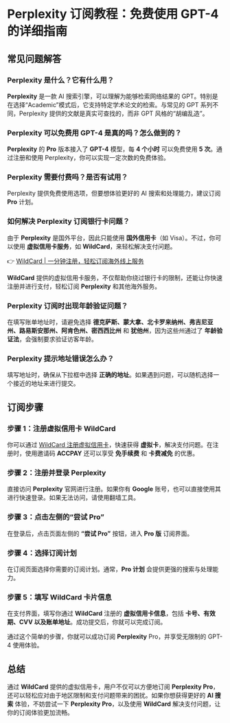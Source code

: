 # Perplexity 订阅教程：免费使用 GPT-4 的详细指南

## 常见问题解答

### Perplexity 是什么？它有什么用？

**Perplexity** 是一款 AI 搜索引擎，可以理解为能够检索网络结果的 GPT。特别是在选择“Academic”模式后，它支持特定学术论文的检索。与常见的 GPT 系列不同，Perplexity 提供的文献是真实可查找的，而非 GPT 风格的“胡编乱造”。

### Perplexity 可以免费用 GPT-4 是真的吗？怎么做到的？

**Perplexity** 的 **Pro** 版本接入了 **GPT-4** 模型，每 **4 个小时** 可以免费使用 **5 次**。通过注册和使用 Perplexity，你可以实现一定次数的免费体验。

### Perplexity 需要付费吗？是否有试用？

Perplexity 提供免费使用选项，但要想体验更好的 AI 搜索和处理能力，建议订阅 **Pro** 计划。

### 如何解决 Perplexity 订阅银行卡问题？

由于 **Perplexity** 是国外平台，因此只能使用 **国外信用卡**（如 Visa）。不过，你可以使用 **虚拟信用卡服务**，如 **WildCard**，来轻松解决支付问题。

👉 [WildCard | 一分钟注册，轻松订阅海外线上服务](https://bbtdd.com/WildCard)

**WildCard** 提供的虚拟信用卡服务，不仅帮助你绕过银行卡的限制，还能让你快速注册并进行支付，轻松订阅 **Perplexity** 和其他海外服务。

### Perplexity 订阅时出现年龄验证问题？

在填写账单地址时，请避免选择 **德克萨斯、蒙大拿、北卡罗来纳州、弗吉尼亚州、路易斯安那州、阿肯色州、密西西比州** 和 **犹他州**，因为这些州通过了 **年龄验证法**，会强制要求验证访客年龄。

### Perplexity 提示地址错误怎么办？

填写地址时，确保从下拉框中选择 **正确的地址**。如果遇到问题，可以随机选择一个接近的地址来进行提交。

## 订阅步骤

### 步骤 1：注册虚拟信用卡 WildCard

你可以通过 [WildCard 注册虚拟信用卡](https://bbtdd.com/WildCard)，快速获得 **虚拟卡**，解决支付问题。在注册时，使用邀请码 **ACCPAY** 还可以享受 **免手续费** 和 **卡费减免** 的优惠。

### 步骤 2：注册并登录 Perplexity

直接访问 **Perplexity** 官网进行注册。如果你有 **Google** 账号，也可以直接使用其进行快速登录。如果无法访问，请使用翻墙工具。

### 步骤 3：点击左侧的“尝试 Pro”

在登录后，点击页面左侧的 **“尝试 Pro”** 按钮，进入 **Pro 版** 订阅界面。

### 步骤 4：选择订阅计划

在订阅页面选择你需要的订阅计划。通常，**Pro 计划** 会提供更强的搜索与处理能力。

### 步骤 5：填写 WildCard 卡片信息

在支付界面，填写你通过 **WildCard** 注册的 **虚拟信用卡信息**，包括 **卡号、有效期、CVV 以及账单地址**。成功提交后，你就可以完成订阅。

通过这个简单的步骤，你就可以成功订阅 **Perplexity** Pro，并享受无限制的 GPT-4 使用体验。

## 总结

通过 **WildCard** 提供的虚拟信用卡，用户不仅可以方便地订阅 **Perplexity Pro**，还可以轻松应对由于地区限制和支付问题带来的困扰。如果你想获得更好的 **AI 搜索** 体验，不妨尝试一下 **Perplexity Pro**，以及使用 **WildCard** 解决支付问题，让你的订阅体验更加流畅。